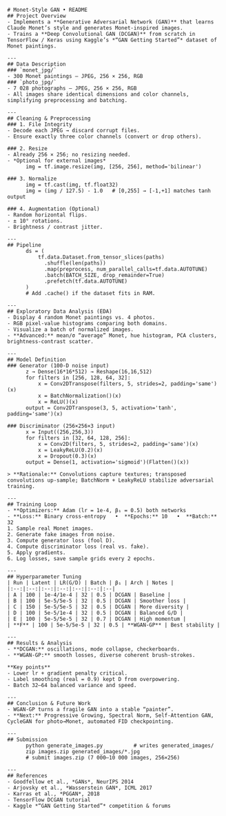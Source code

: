    # Monet-Style GAN • README
    ## Project Overview
    - Implements a **Generative Adversarial Network (GAN)** that learns Claude Monet’s style and generates Monet-inspired images.
    - Trains a **Deep Convolutional GAN (DCGAN)** from scratch in TensorFlow / Keras using Kaggle’s *“GAN Getting Started”* dataset of Monet paintings.

    ---
    ## Data Description
    ### `monet_jpg/`
    - 300 Monet paintings — JPEG, 256 × 256, RGB
    ### `photo_jpg/`
    - 7 028 photographs — JPEG, 256 × 256, RGB
    - All images share identical dimensions and color channels, simplifying preprocessing and batching.

    ---
    ## Cleaning & Preprocessing
    ### 1. File Integrity
    - Decode each JPEG → discard corrupt files.
    - Ensure exactly three color channels (convert or drop others).

    ### 2. Resize
    - Already 256 × 256; no resizing needed.
    - *Optional for external images*
          img = tf.image.resize(img, [256, 256], method='bilinear')

    ### 3. Normalize
          img = tf.cast(img, tf.float32)
          img = (img / 127.5) - 1.0   # [0,255] → [-1,+1] matches tanh output

    ### 4. Augmentation (Optional)
    - Random horizontal flips.
    - ± 10° rotations.
    - Brightness / contrast jitter.

    ---
    ## Pipeline
          ds = (
              tf.data.Dataset.from_tensor_slices(paths)
                .shuffle(len(paths))
                .map(preprocess, num_parallel_calls=tf.data.AUTOTUNE)
                .batch(BATCH_SIZE, drop_remainder=True)
                .prefetch(tf.data.AUTOTUNE)
          )
          # Add .cache() if the dataset fits in RAM.

    ---
    ## Exploratory Data Analysis (EDA)
    - Display 4 random Monet paintings vs. 4 photos.
    - RGB pixel-value histograms comparing both domains.
    - Visualize a batch of normalized images.
    - **Advanced:** mean/σ “average” Monet, hue histogram, PCA clusters, brightness-contrast scatter.

    ---
    ## Model Definition
    ### Generator (100-D noise input)
          z → Dense(16*16*512) → Reshape(16,16,512)
          for filters in [256, 128, 64, 32]:
              x = Conv2DTranspose(filters, 5, strides=2, padding='same')(x)
              x = BatchNormalization()(x)
              x = ReLU()(x)
          output = Conv2DTranspose(3, 5, activation='tanh', padding='same')(x)

    ### Discriminator (256×256×3 input)
          x = Input((256,256,3))
          for filters in [32, 64, 128, 256]:
              x = Conv2D(filters, 5, strides=2, padding='same')(x)
              x = LeakyReLU(0.2)(x)
              x = Dropout(0.3)(x)
          output = Dense(1, activation='sigmoid')(Flatten()(x))

    > **Rationale:** Convolutions capture textures; transposed convolutions up-sample; BatchNorm + LeakyReLU stabilize adversarial training.

    ---
    ## Training Loop
    - **Optimizers:** Adam (lr = 1e-4, β₁ = 0.5) both networks
    - **Loss:** Binary cross-entropy   •  **Epochs:** 10   •  **Batch:** 32
    1. Sample real Monet images.
    2. Generate fake images from noise.
    3. Compute generator loss (fool D).
    4. Compute discriminator loss (real vs. fake).
    5. Apply gradients.
    6. Log losses, save sample grids every 2 epochs.

    ---
    ## Hyperparameter Tuning
    | Run | Latent | LR(G/D) | Batch | β₁ | Arch | Notes |
    |:--:|:--:|:--:|:--:|:--:|:--:|:--|
    | A | 100 | 1e-4/1e-4 | 32 | 0.5 | DCGAN | Baseline |
    | B | 100 | 5e-5/5e-5 | 32 | 0.5 | DCGAN | Smoother loss |
    | C | 150 | 5e-5/5e-5 | 32 | 0.5 | DCGAN | More diversity |
    | D | 100 | 5e-5/1e-4 | 32 | 0.5 | DCGAN | Balanced G/D |
    | E | 100 | 5e-5/5e-5 | 32 | 0.7 | DCGAN | High momentum |
    | **F** | 100 | 5e-5/5e-5 | 32 | 0.5 | **WGAN-GP** | Best stability |

    ---
    ## Results & Analysis
    - **DCGAN:** oscillations, mode collapse, checkerboards.
    - **WGAN-GP:** smooth losses, diverse coherent brush-strokes.

    **Key points**
    - Lower lr + gradient penalty critical.
    - Label smoothing (real = 0.9) kept D from overpowering.
    - Batch 32–64 balanced variance and speed.

    ---
    ## Conclusion & Future Work
    - WGAN-GP turns a fragile GAN into a stable “painter”.
    - **Next:** Progressive Growing, Spectral Norm, Self-Attention GAN, CycleGAN for photo→Monet, automated FID checkpointing.

    ---
    ## Submission
          python generate_images.py          # writes generated_images/
          zip images.zip generated_images/*.jpg
          # submit images.zip (7 000–10 000 images, 256×256)

    ---
    ## References
    - Goodfellow et al., *GANs*, NeurIPS 2014
    - Arjovsky et al., *Wasserstein GAN*, ICML 2017
    - Karras et al., *PGGAN*, 2018
    - TensorFlow DCGAN tutorial
    - Kaggle *“GAN Getting Started”* competition & forums

